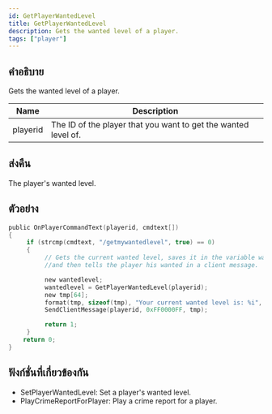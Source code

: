 ```yaml
---
id: GetPlayerWantedLevel
title: GetPlayerWantedLevel
description: Gets the wanted level of a player.
tags: ["player"]
---
```


## คำอธิบาย

Gets the wanted level of a player.

| Name     | Description                                                    |
| -------- | -------------------------------------------------------------- |
| playerid | The ID of the player that you want to get the wanted level of. |

## ส่งคืน

The player's wanted level.

## ตัวอย่าง

```c
public OnPlayerCommandText(playerid, cmdtext[])
{
     if (strcmp(cmdtext, "/getmywantedlevel", true) == 0)
     {
          // Gets the current wanted level, saves it in the variable wantedlevel
          //and then tells the player his wanted in a client message.

          new wantedlevel;
          wantedlevel = GetPlayerWantedLevel(playerid);
          new tmp[64];
          format(tmp, sizeof(tmp), "Your current wanted level is: %i", wantedlevel);
          SendClientMessage(playerid, 0xFF0000FF, tmp);

          return 1;
     }
    return 0;
}
```

## ฟังก์ชั่นที่เกี่ยวข้องกัน

- SetPlayerWantedLevel: Set a player's wanted level.
- PlayCrimeReportForPlayer: Play a crime report for a player.
